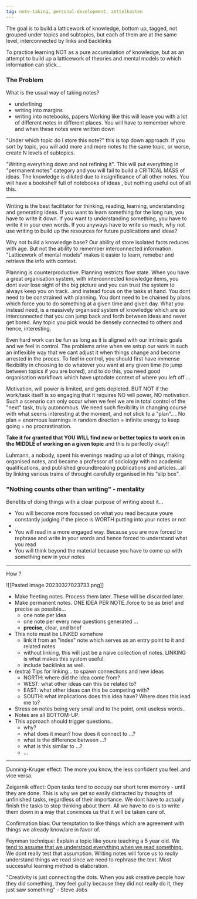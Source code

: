 ```yaml
---
tag: note-taking, personal-development, zettelkasten
---
```


The goal is to build a latticework of knowledge, bottom up, tagged, not grouped under topics and subtopics, but each of them are at the same level, interconnected by links and backlinks

To practice learning NOT as a pure accumulation of knowledge, but as an attempt to build up a latticework of theories and mental models to which information can stick...

### The Problem
What is the usual way of taking notes?
-  underlining
-  writing into margins
-  writing into notebooks, papers
Working like this will leave you with a lot of different notes in different places. You will have to remember where and when these notes were written down

"Under which topic do I store this note?" this is top down approach.
If you sort by topic, you will add more and more notes to the same topic, or worse, create N levels of subtopics. 

"Writing everything down and not refining it". This will put everything in "permanent notes" category and you will fail to build a CRITICAL MASS of ideas. The knowledge is diluted due to insignificance of all other notes. You will have a bookshelf full of notebooks of ideas , but nothing useful out of all this.

--- 
Writing is the best facilitator for thinking, reading, learning, understanding and generating ideas. If you want to learn something for the long run, you have to write it down. If you want to understanding something, you have to write it in your own words. If you anyways have to write so much, why not use writing to build up the resources for future publications and ideas?

Why not build a knowledge base?
Our ability of store isolated facts reduces with age. But not the ability to remember interconnected information. "Latticework of mental models" makes it easier to learn, remeber and retrieve the info with context.

Planning is counterproductive. Planning restricts flow state. When you have a great organisation system, with interconnected knowledge items, you dont ever lose sight of the big picture and you can trust the system to always keep you on track...and instead focus on the tasks at hand. You dont need to be constrained with planning. You dont need to be chained by plans which force you to do something at a given time and given day. What you instead need, is a massively organised system of knowledge which are so interconnected that you can jump back and forth between ideas and never get bored. Any topic you pick would be densely connected to others and hence, interesting.

Even hard work can be fun as long as it is aligned with our intrinsic goals and we feel in control. The problems arise when we setup our work in such an inflexible way that we cant adjust it when things change and become arrested in the proces. To feel in control, you should first have immense flexibility in choosing to do whatever you want at any given time (to jump between topics if you are bored), and to do this, you need good organisation workflows which have uptodate context of where you left off ...

Motivation, will power is limited, and gets depleted. BUT NOT if the work/task itself is so engaging that it requires NO will power, NO motivation. Such a scenario can only occur when we feel we are in total control of the "next" task, truly autonomous. We need such flexibility in changing course with what seems interesting at the moment, and not stick to a "plan".. . No plan = enormous learnings in random direction = infinite energy to keep going = no procrastination.

**Take it for granted that YOU WILL find new or better topics to work on in the MIDDLE of working on a given topic** and this is perfectly okay!!

Luhmann, a nobody, spent his evenings reading up a lot of things, making organised notes, and became a professor of sociology with no academic qualifications, and published groundbreaking publications and articles...all by linking various trains of throught carefully organised in his "slip box".


### "Nothing counts other than writing" - mentality
Benefits of doing things with a clear purpose of writing about it...
- You will become more focussed on what you read because youre constantly judging if the piece is WORTH putting into your notes or not
- 
- You will read in a more engaged way. Because you are now forced to rephrase and write in your words and hence forced to understand what you read
- You will think beyond the material because you have to come up with something new in your notes

---
How ?

![[Pasted image 20230327023733.png]]
- Make fleeting notes. Process them later. These will be discarded later.
- Make permanent notes. ONE IDEA PER NOTE..force to be as brief and precise as possible...
	- one note per idea
	- one note per every new questions generated ...
	- **precise**, clear, and brief
- This note must be LINKED somehow
	- link it from an "index" note which serves as an entry point to it and related notes
	- without linking, this will just be a naive collection of notes. LINKING is what makes this system useful.
	- include backlinks as well.
- (extra) Tips for linking... to spawn connections and new ideas
	- NORTH: where did the idea come from?
	- WEST: what other ideas can this be related to?
	- EAST: what other ideas can this be competing with?
	- SOUTH: what implications does this idea have? Where does this lead me to?
- Stress on notes being very small and to the point, omit useless words..
- Notes are all BOTTOM-UP.
- This approach should trigger questions..
	- why?
	- what does it mean? how does it connect to ...?
	- what is the difference between ...?
	- what is this similar to ...?
	- ...




---


Dunning-Kruger effect: The more you know, the less confident you feel..and vice versa.

Zeigarnik effect: Open tasks tend to occupy our short term memory - until they are done. This is why we get so easily distracted by thoughts of unfinished tasks, regardless of their importance. We dont have to actually finish the tasks to stop thinking about them. All we have to do is to write them down in a way that convinces us that it will be taken care of.

Confirmation bias: Our temptation to like things which are agreement with things we already know/are in favor of.

Feynman technique: Explain a topic like youre teaching a 5 year old. 
We <u>tend to assume that we understood everything when we read something.</u>  We dont really test that assumption. Writing notes will force us to _really_ understand things we read since we need to rephrase the text. Most successful learning method is elaboration.

"Creativity is just connecting the dots. When you ask creative people how they did something, they feel guilty because they did not really do it, they just saw something" - Steve Jobs
